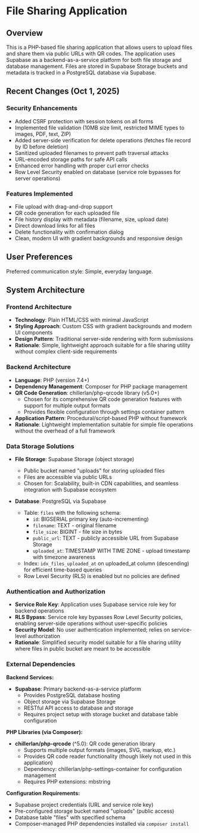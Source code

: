# File Sharing Application

## Overview

This is a PHP-based file sharing application that allows users to upload files and share them via public URLs with QR codes. The application uses Supabase as a backend-as-a-service platform for both file storage and database management. Files are stored in Supabase Storage buckets and metadata is tracked in a PostgreSQL database via Supabase.

## Recent Changes (Oct 1, 2025)

### Security Enhancements
- Added CSRF protection with session tokens on all forms
- Implemented file validation (10MB size limit, restricted MIME types to images, PDF, text, ZIP)
- Added server-side verification for delete operations (fetches file record by ID before deletion)
- Sanitized uploaded filenames to prevent path traversal attacks
- URL-encoded storage paths for safe API calls
- Enhanced error handling with proper curl error checks
- Row Level Security enabled on database (service role bypasses for server operations)

### Features Implemented
- File upload with drag-and-drop support
- QR code generation for each uploaded file
- File history display with metadata (filename, size, upload date)
- Direct download links for all files
- Delete functionality with confirmation dialog
- Clean, modern UI with gradient backgrounds and responsive design

## User Preferences

Preferred communication style: Simple, everyday language.

## System Architecture

### Frontend Architecture
- **Technology**: Plain HTML/CSS with minimal JavaScript
- **Styling Approach**: Custom CSS with gradient backgrounds and modern UI components
- **Design Pattern**: Traditional server-side rendering with form submissions
- **Rationale**: Simple, lightweight approach suitable for a file sharing utility without complex client-side requirements

### Backend Architecture
- **Language**: PHP (version 7.4+)
- **Dependency Management**: Composer for PHP package management
- **QR Code Generation**: chillerlan/php-qrcode library (v5.0+)
  - Chosen for its comprehensive QR code generation features with support for multiple output formats
  - Provides flexible configuration through settings container pattern
- **Application Pattern**: Procedural/script-based PHP without framework
- **Rationale**: Lightweight implementation suitable for simple file operations without the overhead of a full framework

### Data Storage Solutions
- **File Storage**: Supabase Storage (object storage)
  - Public bucket named "uploads" for storing uploaded files
  - Files are accessible via public URLs
  - Chosen for: Scalability, built-in CDN capabilities, and seamless integration with Supabase ecosystem
  
- **Database**: PostgreSQL via Supabase
  - Table: `files` with the following schema:
    - `id`: BIGSERIAL primary key (auto-incrementing)
    - `filename`: TEXT - original filename
    - `file_size`: BIGINT - file size in bytes
    - `public_url`: TEXT - publicly accessible URL from Supabase Storage
    - `uploaded_at`: TIMESTAMP WITH TIME ZONE - upload timestamp with timezone awareness
  - Index: `idx_files_uploaded_at` on uploaded_at column (descending) for efficient time-based queries
  - Row Level Security (RLS) is enabled but no policies are defined

### Authentication and Authorization
- **Service Role Key**: Application uses Supabase service role key for backend operations
- **RLS Bypass**: Service role key bypasses Row Level Security policies, enabling server-side operations without user-specific policies
- **Security Model**: No user authentication implemented; relies on service-level authorization
- **Rationale**: Simplified security model suitable for a file sharing utility where files in public bucket are meant to be accessible

### External Dependencies

**Backend Services:**
- **Supabase**: Primary backend-as-a-service platform
  - Provides PostgreSQL database hosting
  - Object storage via Supabase Storage
  - RESTful API access to database and storage
  - Requires project setup with storage bucket and database table configuration

**PHP Libraries (via Composer):**
- **chillerlan/php-qrcode** (^5.0): QR code generation library
  - Supports multiple output formats (images, SVG, markup, etc.)
  - Provides QR code reader functionality (though likely not used in this application)
  - Dependency: chillerlan/php-settings-container for configuration management
  - Requires PHP extensions: mbstring

**Configuration Requirements:**
- Supabase project credentials (URL and service role key)
- Pre-configured storage bucket named "uploads" (public access)
- Database table "files" with specified schema
- Composer-managed PHP dependencies installed via `composer install`